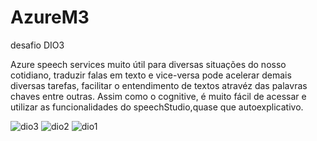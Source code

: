# AzureM3
desafio DIO3

Azure speech services muito útil para diversas situações do nosso cotidiano, traduzir falas em texto e vice-versa pode acelerar demais diversas tarefas, facilitar o entendimento de textos atravéz das palavras chaves entre outras.
Assim como o cognitive, é muito fácil de acessar e utilizar as funcionalidades do speechStudio,quase que autoexplicativo.

![dio3](https://github.com/z3r0coder/AzureM3/assets/133267859/f727d225-60dc-46ef-8c0f-9c7d97a9f40d)
![dio2](https://github.com/z3r0coder/AzureM3/assets/133267859/5953a511-afa9-438d-a80d-41fef84ad4ec)
![dio1](https://github.com/z3r0coder/AzureM3/assets/133267859/61501110-e547-4e2a-9364-07631e318d4f)

